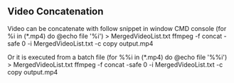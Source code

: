 ## Video Concatenation

Video can be concatenate with follow snippet in window CMD console
    (for %i in (*.mp4) do @echo file '%i') > MergedVideoList.txt
    ffmpeg -f concat -safe 0 -i MergedVideoList.txt -c copy output.mp4


Or it is executed from a batch file
    (for %%i in (*.mp4) do @echo file '%%i') > MergedVideoList.txt
    ffmpeg -f concat -safe 0 -i MergedVideoList.txt -c copy output.mp4


